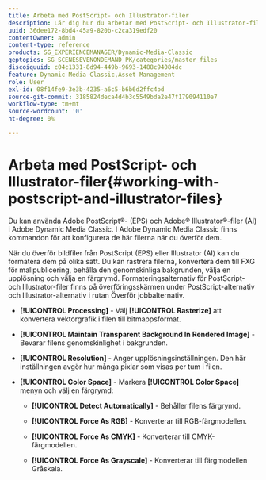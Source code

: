 ```yaml
---
title: Arbeta med PostScript- och Illustrator-filer
description: Lär dig hur du arbetar med PostScript- och Illustrator-filer i Adobe Dynamic Media Classic.
uuid: 36dee172-8bd4-45a9-820b-c2ca319edf20
contentOwner: admin
content-type: reference
products: SG_EXPERIENCEMANAGER/Dynamic-Media-Classic
geptopics: SG_SCENESEVENONDEMAND_PK/categories/master_files
discoiquuid: c04c1331-8d94-449b-9693-1488c94084dc
feature: Dynamic Media Classic,Asset Management
role: User
exl-id: 08f14fe9-3e3b-4235-a6c5-b6b6d2ffc4bd
source-git-commit: 3185824deca4d4b3c5549bda2e47f179094110e7
workflow-type: tm+mt
source-wordcount: '0'
ht-degree: 0%

---
```


# Arbeta med PostScript- och Illustrator-filer{#working-with-postscript-and-illustrator-files}

Du kan använda Adobe PostScript®- (EPS) och Adobe® Illustrator®-filer (AI) i Adobe Dynamic Media Classic. I Adobe Dynamic Media Classic finns kommandon för att konfigurera de här filerna när du överför dem.

När du överför bildfiler från PostScript (EPS) eller Illustrator (AI) kan du formatera dem på olika sätt. Du kan rastrera filerna, konvertera dem till FXG för mallpublicering, behålla den genomskinliga bakgrunden, välja en upplösning och välja en färgrymd. Formateringsalternativ för PostScript- och Illustrator-filer finns på överföringsskärmen under PostScript-alternativ och Illustrator-alternativ i rutan Överför jobbalternativ.

* **[!UICONTROL Processing]** - Välj  **[!UICONTROL Rasterize]** att konvertera vektorgrafik i filen till bitmappsformat.

* **[!UICONTROL Maintain Transparent Background In Rendered Image]** - Bevarar filens genomskinlighet i bakgrunden.

* **[!UICONTROL Resolution]** - Anger upplösningsinställningen. Den här inställningen avgör hur många pixlar som visas per tum i filen.

* **[!UICONTROL Color Space]** - Markera  **[!UICONTROL Color Space]** menyn och välj en färgrymd:

   * **[!UICONTROL Detect Automatically]** - Behåller filens färgrymd.

   * **[!UICONTROL Force As RGB]** - Konverterar till RGB-färgmodellen.

   * **[!UICONTROL Force As CMYK]** - Konverterar till CMYK-färgmodellen.

   * **[!UICONTROL Force As Grayscale]** - Konverterar till färgmodellen Gråskala.
